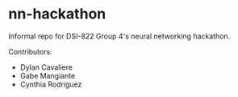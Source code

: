 # nn-hackathon

Informal repo for DSI-822 Group 4's neural networking hackathon.

Contributors:
- Dylan Cavaliere
- Gabe Mangiante
- Cynthia Rodriguez
